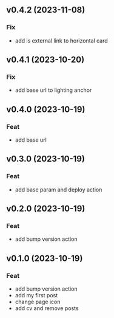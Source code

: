 ## v0.4.2 (2023-11-08)

### Fix

- add is external link to horizontal card

## v0.4.1 (2023-10-20)

### Fix

- add base url to lighting anchor

## v0.4.0 (2023-10-19)

### Feat

- add base url

## v0.3.0 (2023-10-19)

### Feat

- add base param and deploy action

## v0.2.0 (2023-10-19)

### Feat

- add bump version action

## v0.1.0 (2023-10-19)

### Feat

- add bump version action
- add my first post
- change page icon
- add cv and remove posts

